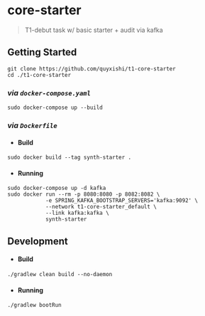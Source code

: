 # core-starter
> T1-debut task w/ basic starter + audit via kafka

## Getting Started
```shell
git clone https://github.com/quyxishi/t1-core-starter
cd ./t1-core-starter
```

### *via `docker-compose.yaml`*
```shell
sudo docker-compose up --build
```

### *via `Dockerfile`*
* #### Build
```shell
sudo docker build --tag synth-starter .
```

* #### Running
```shell
sudo docker-compose up -d kafka
sudo docker run --rm -p 8080:8080 -p 8082:8082 \
            -e SPRING_KAFKA_BOOTSTRAP_SERVERS='kafka:9092' \
            --network t1-core-starter_default \
            --link kafka:kafka \
            synth-starter
```

## Development
* #### Build
```shell
./gradlew clean build --no-daemon
```

* #### Running
```shell
./gradlew bootRun
```